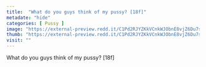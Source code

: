 ```yaml
---
title:  "What do you guys think of my pussy? [18f]"
metadate: "hide"
categories: [ Pussy ]
image: "https://external-preview.redd.it/C1Pd2RJYZKkVCnkWJObnE8vjZ6Du7sfDHWdvcBJOPSQ.jpg?auto=webp&s=c0d3b291291a1936628dc15220e7088afc7a4c12"
thumb: "https://external-preview.redd.it/C1Pd2RJYZKkVCnkWJObnE8vjZ6Du7sfDHWdvcBJOPSQ.jpg?width=640&crop=smart&auto=webp&s=48938ffe2bd6a7414650033170b5c3634c1c9fc1"
visit: ""
---
```

What do you guys think of my pussy? [18f]
